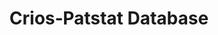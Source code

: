 ---
citation: 'Coffano, M., & Tarasconi, G. (2014). CRIOS - Patstat Database: Sources,
  Contents and Access Rules. SSRN Electronic Journal. doi:10.2139/ssrn.2404344 '
contributors: Coffano, M., & Tarasconi, G.
cost: None
description: "Disambiguated inventor's and applicant's names for EPO records. A major
  problem with PATSTAT was that data are provided in a raw format. Data have been
  therefore thoroughly elaborated by ICRIOS to produce a cleaned and harmonized database:
  PATENTS-ICRIOS. Data process­ing consisted mainly in a thorough work of clean­ing
  and standardization of rough in­forma­tion provided by the EPO. \nSuch work of name
  standardization has been carried out at the level of individual inventors and applicants.\n\nIn
  addition to this, each patent document also reports further information not included
  in Patstat, (FI concordance tables to convert IPC codes into more aggregated and
  manageable technological classes). \n\nData included in these reports are for EPO
  patent office only; last update has been released on 10/2016; starting date for
  EPO applications is 1978, bytheway in many reports by priority date you'll meat
  earlier dates."
documentation: 'For a detailed description of the algorithm please refer to Coffano,
  Monica and Tarasconi, Gianluca, Crios - Patstat Database: Sources, Contents and
  Access Rules (February 1, 2014). Available at SSRN: http://ssrn.com/abstract=2404344'
last_edit: Thu, 02 Dec 2021 11:55:01 GMT
location: https://www.icrios.unibocconi.eu/wps/wcm/connect/Cdr/Icrios/Home/Resources/Databases/PATENTS-ICRIOS+database/
maintained_by: crios@unibocconi.it
record_creation_timestamp: 11/30/2020 17:20:46
shortname: crios_patstat
tags:
- disambiguation
- Europe
terms_of_use: EPO License
title: Crios‐Patstat Database
uuid: 233d7290-f32f-46bb-8a6d-8837e59d9ffb
---